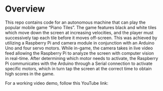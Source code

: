 # Overview

This repo contains code for an autonomous machine that can play the popular mobile game “Piano Tiles”. The game features black and white tiles which move down the screen at increasing velocities, and the player must successively tap each tile before it moves off-screen. This was achieved by utilizing a Raspberry Pi and camera module in conjunction with an Arduino Uno and four servo motors. While in-game, the camera takes in live video feed allowing the Raspberry Pi to analyze the screen with computer vision in real-time. After determining which motor needs to activate, the Raspberry Pi communicates with the Arduino through a Serial connection to activate specific motors, which in turn tap the screen at the correct time to obtain high scores in the game.

For a working video demo, follow this YouTube link: 
